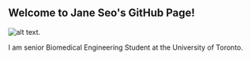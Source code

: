 ## Welcome to Jane Seo's GitHub Page!

![alt text](https://4vector.com/i/free-vector-random-circles_010764_circles.png).

I am senior Biomedical Engineering Student at the University of Toronto.
